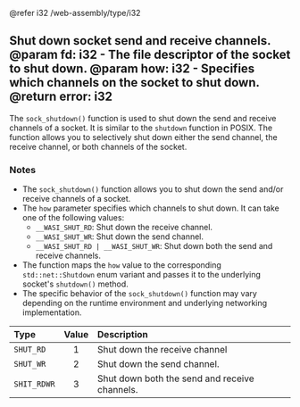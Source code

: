 @refer i32 /web-assembly/type/i32

Shut down socket send and receive channels.
@param fd: i32 - The file descriptor of the socket to shut down.
@param how: i32 - Specifies which channels on the socket to shut down.
@return error: i32
---

The `sock_shutdown()` function is used to shut down the send and receive channels of a socket. It is similar to the `shutdown` function in POSIX. The function allows you to selectively shut down either the send channel, the receive channel, or both channels of the socket.

### Notes

- The `sock_shutdown()` function allows you to shut down the send and/or receive channels of a socket.
- The `how` parameter specifies which channels to shut down. It can take one of the following values:
  - `__WASI_SHUT_RD`: Shut down the receive channel.
  - `__WASI_SHUT_WR`: Shut down the send channel.
  - `__WASI_SHUT_RD | __WASI_SHUT_WR`: Shut down both the send and receive channels.
- The function maps the `how` value to the corresponding `std::net::Shutdown` enum variant and passes it to the underlying socket's `shutdown()` method.
- The specific behavior of the `sock_shutdown()` function may vary depending on the runtime environment and underlying networking implementation.

| Type        | Value | Description                                   |
| :-          |  :-:  | :-                                            |
| `SHUT_RD`   |   1   | Shut down the receive channel                 |
| `SHUT_WR`   |   2   | Shut down the send channel.                   |
| `SHIT_RDWR` |   3   | Shut down both the send and receive channels. |